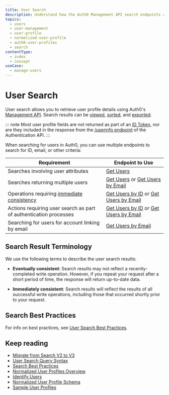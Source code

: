 ```yaml
---
title: User Search
description: Understand how the Auth0 Management API search endpoints allow you to search for and retrieve user profiles.
topics:
  - users
  - user-management
  - user-profile
  - normalized-user-profile
  - auth0-user-profiles
  - search
contentType:
  - index
  - concept
useCase:
  - manage-users
---
```

# User Search

User search allows you to retrieve user profile details using Auth0's [Management API](/api/management/v2). Search results can be [viewed](/users/search/v3/view-search-results-by-page), [sorted](/users/search/v3/sort-search-results), and [exported](/users/guides/bulk-user-exports).

::: note
Most user profile fields are not returned as part of an [ID Token](/tokens/id-tokens), nor are they included in the response from the [/userinfo endpoint](/api/authentication#get-user-info) of the Authentication API. 
:::

When searching for users in Auth0, you can use multiple endpoints to search for ID, email, or other criteria:

| Requirement | Endpoint to Use |
| - | - |
| Searches involving user attributes | [Get Users](/users/search/v3/get-users-endpoint) |
| Searches returning multiple users | [Get Users](/users/search/v3/get-users-endpoint) or [Get Users by Email](/users/search/v3/get-users-by-email-endpoint) |
| Operations requiring [immediate consistency](#search-result-terminology) | [Get Users by ID](/users/search/v3/get-users-by-id-endpoint) or [Get Users by Email](/users/search/v3/get-users-by-email-endpoint) |
| Actions requiring user search as part of authentication processes | [Get Users by ID](/users/search/v3/get-users-by-id-endpoint) or [Get Users by Email](/users/search/v3/get-users-by-email-endpoint) |
| Searching for users for account linking by email | [Get Users by Email](/users/search/v3/get-users-by-email-endpoint) |

## Search Result Terminology

We use the following terms to describe the user search results:

* **Eventually consistent**: Search results may not reflect a recently-completed write operation. However, if you repeat your request after a short period of time, the response will return up-to-date data.

* **Immediately consistent**: Search results will reflect the results of all successful write operations, including those that occurred shortly prior to your request.

## Search Best Practices

For info on best practices, see [User Search Best Practices](/best-practices/search-best-practices).

## Keep reading

* [Migrate from Search V2 to V3](/users/search/v3/migrate-search-v2-v3)
* [User Search Query Syntax](/users/search/v3/query-syntax)
* [Search Best Practices](/best-practices/search-best-practices)
* [Normalized User Profiles Overview](/users/normalized)
* [Identify Users](/users/normalized/auth0/identify-users)
* [Normalized User Profile Schema](/users/normalized/auth0/normalized-user-profile-schema) 
* [Sample User Profiles](/users/normalized/auth0/sample-user-profiles)

